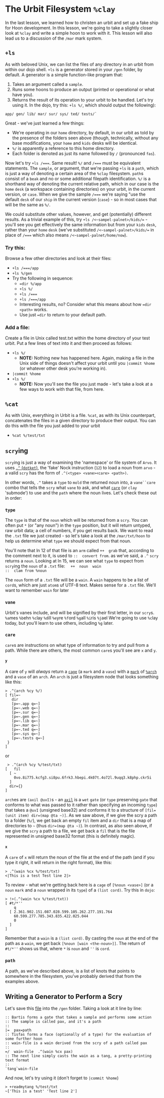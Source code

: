 # The Urbit Filesystem `%clay`

In the last lesson, we learned how to christen an urbit and set up a fake ship for Hoon development.  In this lesson, we're going to take a slightly closer look at `%clay` and write a simple hoon to work with it.  This lesson will also lead us to a discussion of the `/mar` mark system.

## `+ls`

As with beloved Unix, we can list the files of any directory in an urbit from within our dojo shell.  `+ls` is a generator stored in your `/gen` folder, by default.  A generator is a simple function-like program that:
1. Takes an argument called a `sample`.
2. Runs some hoons to produce an output (printed or operational or what have you).
3. Returns the result of its operation to your urbit to be handled.
Let's try using it.  In the dojo, try this: `+ls %/`, which should output the following):
```
app/ gen/ lib/ mar/ sur/ sys/ ted/ tests/`
```

Great - we've just learned a few things:
* We're operating in our `home` directory, by default, in our urbit as told by the presence of the folders seen above (though, technically, without any base modifications, your `home` and `kids` desks will be identical.
* `%/` is apparently a reference to this home directory.
* Each folder is denoted as just its name followed by `/` (pronounced `fas`).

Now let's try `+ls /===`.  Same result!  `%/` and `/===` must be equivalent statements.  The `sample`, or argument, that we're passing `+ls` is a `path`, which is just a way of denoting a certain area of the `%clay` filesystem. `path`s consist of a `beak` and no or some additional filepath identification.  `%/` is a shorthand way of denoting the current relative path, which in our case is the `home` `desk` (a workspace containing directories) on your urbit, in the current version, or `case`.  When we give the sample `/===` we're saying "use the default `desk` of our `ship` in the current version (`case`) - so in most cases that will be the same as `%/`.

We could substitute other values, however, and get (potentially) different results.  As a trivial example of this, try `+ls /<~sampel-palnet>/kids/=` - you'll see you get effectively the same information but from your `kids` `desk`, rather than your `home` `desk` (we've substituted `/<~sampel-palnet>/kids/=` in place of `/===` which also means `/<~sampel-palnet/home/now`).

### Try this:
Browse a few other directories and look at their files:
* `+ls /===/app`
* `+ls %/gen`
* Try the following in sequence:
    * `=dir %/app`
    * `+ls %/`
    * `+ls /===`
    * `+ls /===/app`
    * Interesting results, no?  Consider what this means about how `=dir <path>` works.
    * Use just `=dir` to return to your default path.

### Add a file:
Create a file in Unix called test.txt within the home directory of your test urbit.  Put a few lines of text into it and then proceed as follows:
* `+ls %/`
    * **NOTE:** Nothing new has happened here.  Again, making a file in the Unix side of things doesn't affect your urbit until you `|commit %home` (or whatever other desk you're working in).
* `|commit %home`
* `+ls %/`
    * **NOTE:** Now you'll see the file you just made - let's take a look at a few ways to work with that file, from here.
 
 ## `%cat`
 
 As with Unix, everything in Urbit is a file.  `%cat`, as with its Unix counterpart, concatenates the files in a given directory to produce their output.  You can do  this with the file you just added to your urbit
 * `%cat %/test/txt`
 
 ## `scry`ing
 
`scry`ing is just a way of examining the 'namespace' or file system of `Arvo`.  It uses [`.^` (`dotket`)](https://urbit.org/docs/reference/hoon-expressions/rune/dot/#dotket), the 'fake' Nock instruction (`12`) to load a noun from `arvo` - a valid `scry` has the form of `.^(<type> <vane><care> <path>)`.

In other words, `.^` takes a `type` to `mold` the returned noun into, a `vane``care` combo that tells the `scry` what `vane` to ask, and what [`care`](https://github.com/urbit/urbit/blob/c888af3a30b5da38a93094c0e9f5a4b0e35b9a6d/pkg/arvo/sys/lull.hoon#L799) (or `clay` 'submode') to use and the `path` where the noun lives.  Let's check these out in order:
 
 ### `type`
 
The `type` is that of the `noun` which will be returned from a `scry`.  You can often put `*` (or "any noun") in the `type` position, but it will return untyped, raw urbit data; a cell of numbers, if you get results back.  We want to read the `.txt` file we just created - so let's take a look at the `/mar/txt/hoon` to help us determine what `type` we should expect from that noun.

You'll note that ln 12 of that file is an `arm` called `++  grab` that, according to the comment next to it, is used to `::  convert from`.  as we've said, a `.^` `scry` returns a `noun`.  Looking at ln 15, we can see what `type` to expect from `scry`ing the `noun` of a `.txt` file:
 `  ++  noun  wain                                        ::  clam from %noun`
 
The `noun` form of a `.txt` file will be a `wain`.  A `wain` happens to be a list of `cord`s, which are just `atom`s uf UTF-8 text.  Makes sense for a `.txt` file.  We'll want to remember `wain` for later

 ### `vane`
Urbit's vanes include, and will be signified by their first letter, in our `scry`s.
`%a`mes `%b`ehn `%c`lay `%d`ill `%e`yre `%f`ord `%g`all `%i`ris `%j`ael
We're going to use `%c`lay today, but you'll learn to use others, including `%g` later.
 
 ### `care`
 
`care`s are instructions on what type of information to try and pull from a path.  While there are others, the most common `care`s you'll see are `x` and `y`.  

#### `y`
A care of `y` will _always_ return a [`cage`](https://github.com/urbit/urbit/blob/c888af3a30b5da38a93094c0e9f5a4b0e35b9a6d/pkg/arvo/sys/arvo.hoon#L45) (a `mark` and a `vase`) with a [`mark`](https://github.com/urbit/urbit/blob/c888af3a30b5da38a93094c0e9f5a4b0e35b9a6d/pkg/arvo/sys/arvo.hoon#L50) of [`%arch`](https://github.com/urbit/urbit/blob/c888af3a30b5da38a93094c0e9f5a4b0e35b9a6d/pkg/arvo/sys/arvo.hoon#L25) and a `vase` of an `arch`.  An `arch` is just a filesystem node that looks something like this:
 ```
 > .^(arch %cy %/)
[ fil=~
    dir
    [p=~.app q=~]
    [p=~.web q=~]
    [p=~.sur q=~]
    [p=~.gen q=~]
    [p=~.lib q=~]
    [p=~.mar q=~]
    [p=~.ted q=~]
    [p=~.sys q=~]
    [p=~.tests q=~]
  }
]
```
or
```
 > .^(arch %cy %/test/txt)
[   fil
  [ ~
    0vo.8i775.kcfg3.si8pu.6frk3.hbepi.4k07t.4o72l.9uqq3.k8php.ckr5i
  ]
  dir={}
]
```
`arch`es are `(axil @uvI)`s - an [`axil`](https://github.com/urbit/urbit/blob/b1eed3a0e053309960bf9c00579780973f562717/pkg/arvo/sys/arvo.hoon#L29) is a `wet` `gate` (or `type` preserving `gate` that conforms to what was passed to it rather than specifying an incoming `type`) that takes a `@uvI` (unsigned base32) and conforms it to a structure of `[fil=(unit item) dir=(map @ta ~)]`.  As we saw above, if we give the scry a path to a folder (`%/`), we get back an empty `fil` item and a `dir` that is a map of directories to `~` (thus `dir=(map @ta ~)`).  In contrast, as also seen above, if we give the `scry` a path to a file, we get back a `fil` that is the file represented in unsigned base32 format (this is definitely magic).

#### `x`
A `care` of `x` will return the noun of the file at the end of the path (and if you type it right, it will return in the right format), like this:

```
> .^(wain %cx %/test/txt)
<|This is a test Test line 2|>
```

To review - what we're getting back here is a `cage` of `[%noun <vase>]` (or a `noun` `mark` and a `noun` wrapped in its `type`) of a `(list cord)`.  Try this in `dojo`:

```
> !>(.^(wain %cx %/test/txt))
[ #t/*''
    q
  [ 2.361.902.151.087.028.599.105.262.277.191.764
    60.599.277.785.343.835.422.025.044
    0
  ]
]
```

Remember that a `wain` is a `(list cord)`.  By casting the `noun` at the end of the path as a `wain`, we get back `[%noun [wain <the-noun>]]`.  The return of `#t/*''` shows us that, where `*` is `noun` and `''` is `cord`.

### `path`

A path, as we've described above, is a list of knots that points to somewhere in the filesystem, you've probably derived that from the examples above.

## Writing a Generator to Perform a Scry

Let's save this [file](/supplemental/readmytang.hoon) into the `/gen` folder.  Taking a look at it line by line:
```
:: Bartis forms a gate that takes a sample and performs some action
:: The sample is called pax, and it's a path
::
|=  pax=path
:: Tisfas forms a face (optionally of a type) for the evaluation of some further hoon
:: wain-file is a wain derived from the scry of a path called pax
::
=/  wain-file  .^(wain %cx pax)
:: The next line simply casts the wain as a tang, a pretty-printing text format
::
`tang`wain-file
```
And now, let's try using it (don't forget to `|commit %home`)
```
> +readmytang %/test/txt
~['This is a test' 'Test line 2']
```

